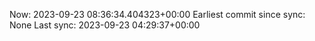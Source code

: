 Now: 2023-09-23 08:36:34.404323+00:00 Earliest commit since sync: None Last sync: 2023-09-23 04:29:37+00:00
